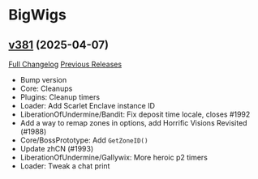 # BigWigs

## [v381](https://github.com/BigWigsMods/BigWigs/tree/v381) (2025-04-07)
[Full Changelog](https://github.com/BigWigsMods/BigWigs/compare/v380.2...v381) [Previous Releases](https://github.com/BigWigsMods/BigWigs/releases)

- Bump version  
- Core: Cleanups  
- Plugins: Cleanup timers  
- Loader: Add Scarlet Enclave instance ID  
- LiberationOfUndermine/Bandit: Fix deposit time locale, closes #1992  
- Add a way to remap zones in options, add Horrific Visions Revisited (#1988)  
- Core/BossPrototype: Add `GetZoneID()`  
- Update zhCN (#1993)  
- LiberationOfUndermine/Gallywix: More heroic p2 timers  
- Loader: Tweak a chat print  
